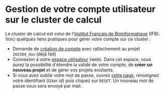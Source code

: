 # Gestion de votre compte utilisateur sur le cluster de calcul

Le cluster de calcul est celui de l'[Institut Français de Bioinformatique](https://www.france-bioinformatique.fr/cluster-ifb-core/) (IFB). Voici quelques liens pratiques pour gérer votre compte sur ce cluster :

- Demande de [création de compte](https://my.cluster.france-bioinformatique.fr/manager2/register) avec rattachement au projet `202304_duo` (déjà fait)
- Connexion à votre [espace utilisateur](https://my.cluster.france-bioinformatique.fr/manager2/) (web). Dans cet espace, vous aurez la possibilité d'étendre la validé de votre compte, de **créer un nouveau projet** et de gérer vos projets existants.
- Si vous avez oublié votre mot de passe, ouvrez [cette page](https://my.cluster.france-bioinformatique.fr/manager2/), renseignez votre identifiant (*User id*) puis cliquez sur `RESET`. Un nouveau mot de passe vous sera envoyé par mail.
